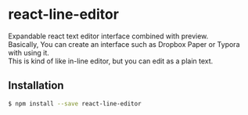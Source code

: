 # react-line-editor
Expandable react text editor interface combined with preview.  
Basically, You can create an interface such as Dropbox Paper or Typora with using it.  
This is kind of like in-line editor, but you can edit as a plain text.

## Installation

```bash
$ npm install --save react-line-editor
```
